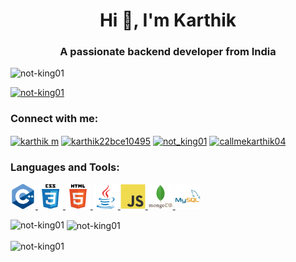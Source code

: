 <h1 align="center">Hi 👋, I'm Karthik</h1>
<h3 align="center">A passionate backend developer from India</h3>

<p align="left"> <img src="https://komarev.com/ghpvc/?username=not-king01&label=Profile%20views&color=0e75b6&style=flat" alt="not-king01" /> </p>

<p align="left"> <a href="https://github.com/ryo-ma/github-profile-trophy"><img src="https://github-profile-trophy.vercel.app/?username=not-king01" alt="not-king01" /></a> </p>

<h3 align="left">Connect with me:</h3>
<p align="left">
<a href="https://linkedin.com/in/karthik m" target="blank"><img align="center" src="https://raw.githubusercontent.com/rahuldkjain/github-profile-readme-generator/master/src/images/icons/Social/linked-in-alt.svg" alt="karthik m" height="30" width="40" /></a>
<a href="https://kaggle.com/karthik22bce10495" target="blank"><img align="center" src="https://raw.githubusercontent.com/rahuldkjain/github-profile-readme-generator/master/src/images/icons/Social/kaggle.svg" alt="karthik22bce10495" height="30" width="40" /></a>
<a href="https://instagram.com/not_king01" target="blank"><img align="center" src="https://raw.githubusercontent.com/rahuldkjain/github-profile-readme-generator/master/src/images/icons/Social/instagram.svg" alt="not_king01" height="30" width="40" /></a>
<a href="https://www.hackerrank.com/callmekarthik04" target="blank"><img align="center" src="https://raw.githubusercontent.com/rahuldkjain/github-profile-readme-generator/master/src/images/icons/Social/hackerrank.svg" alt="callmekarthik04" height="30" width="40" /></a>
</p>

<h3 align="left">Languages and Tools:</h3>
<p align="left"> <a href="https://www.w3schools.com/cpp/" target="_blank" rel="noreferrer"> <img src="https://raw.githubusercontent.com/devicons/devicon/master/icons/cplusplus/cplusplus-original.svg" alt="cplusplus" width="40" height="40"/> </a> <a href="https://www.w3schools.com/css/" target="_blank" rel="noreferrer"> <img src="https://raw.githubusercontent.com/devicons/devicon/master/icons/css3/css3-original-wordmark.svg" alt="css3" width="40" height="40"/> </a> <a href="https://www.w3.org/html/" target="_blank" rel="noreferrer"> <img src="https://raw.githubusercontent.com/devicons/devicon/master/icons/html5/html5-original-wordmark.svg" alt="html5" width="40" height="40"/> </a> <a href="https://www.java.com" target="_blank" rel="noreferrer"> <img src="https://raw.githubusercontent.com/devicons/devicon/master/icons/java/java-original.svg" alt="java" width="40" height="40"/> </a> <a href="https://developer.mozilla.org/en-US/docs/Web/JavaScript" target="_blank" rel="noreferrer"> <img src="https://raw.githubusercontent.com/devicons/devicon/master/icons/javascript/javascript-original.svg" alt="javascript" width="40" height="40"/> </a> <a href="https://www.mongodb.com/" target="_blank" rel="noreferrer"> <img src="https://raw.githubusercontent.com/devicons/devicon/master/icons/mongodb/mongodb-original-wordmark.svg" alt="mongodb" width="40" height="40"/> </a> <a href="https://www.mysql.com/" target="_blank" rel="noreferrer"> <img src="https://raw.githubusercontent.com/devicons/devicon/master/icons/mysql/mysql-original-wordmark.svg" alt="mysql" width="40" height="40"/> </a> </p>

<p><img align="left" src="https://github-readme-stats.vercel.app/api/top-langs?username=not-king01&show_icons=true&locale=en&layout=compact" alt="not-king01" /></p>

<p>&nbsp;<img align="center" src="https://github-readme-stats.vercel.app/api?username=not-king01&show_icons=true&locale=en" alt="not-king01" /></p>

<p><img align="center" src="https://github-readme-streak-stats.herokuapp.com/?user=not-king01&" alt="not-king01" /></p>
